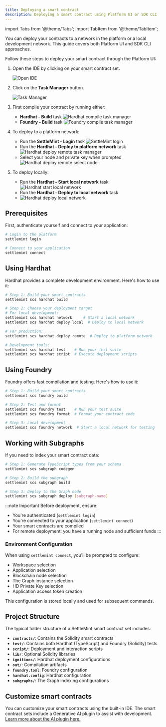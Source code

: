 ```yaml
---
title: Deploying a smart contract
description: Deploying a smart contract using Platform UI or SDK CLI
---
```


import Tabs from '@theme/Tabs';
import TabItem from '@theme/TabItem';


You can deploy your contracts to a network in the platform or a local development network. This guide covers both Platform UI and SDK CLI approaches.

<Tabs>
  <TabItem value="platform-ui" label="Platform UI">

  Follow these steps to deploy your smart contract through the Platform UI:

  1. Open the IDE by clicking on your smart contract set.
     
     ![Open IDE](../../../../../img/deploy-scs/open-ide.png)

  2. Click on the **Task Manager** button.
     
     ![Task Manager](../../../../../img/deploy-scs/task-manager.png)

  3. First compile your contract by running either:
     - **Hardhat - Build** task
       ![Hardhat compile task manager](../../../../../img/deploy-scs/hardhat-build.png)
     - **Foundry - Build** task
       ![Foundry compile task manager](../../../../../img/deploy-scs/foundry-build.png)

  4. To deploy to a platform network:
     - Run the **SettleMint - Login** task
       ![SettleMint login](../../../../../img/deploy-scs/settlemint-login.png)
     - Run the **Hardhat - Deploy to platform network** task
       ![Hardhat deploy remote task manager](../../../../../img/deploy-scs/hardhat-deploy-remote.png)
     - Select your node and private key when prompted
       ![Hardhat deploy remote select node](../../../../../img/deploy-scs/hardhat-deploy-remote-select-node.png)

  5. To deploy locally:
     - Run the **Hardhat - Start local network** task
       ![Hardhat start local network](../../../../../img/deploy-scs/hardhat-start-local-network.png)
     - Run the **Hardhat - Deploy to local network** task
     - 
       ![Hardhat deploy local network](../../../../../img/deploy-scs/hardhat-deploy-local-network.png)

  </TabItem>
  
  <TabItem value="sdk-cli" label="SDK CLI">

  ## Prerequisites

  First, authenticate yourself and connect to your application:

  ```bash
  # Login to the platform
  settlemint login

  # Connect to your application
  settlemint connect
  ```

  ## Using Hardhat

  Hardhat provides a complete development environment. Here's how to use it:

  ```bash
  # Step 1: Build your smart contracts
  settlemint scs hardhat build

  # Step 2: Choose your deployment target
  # For local development:
  settlemint scs hardhat network     # Start a local network
  settlemint scs hardhat deploy local  # Deploy to local network

  # For production:
  settlemint scs hardhat deploy remote  # Deploy to platform network

  # Development tools:
  settlemint scs hardhat test    # Run your test suite
  settlemint scs hardhat script  # Execute deployment scripts
  ```

  ## Using Foundry

  Foundry offers fast compilation and testing. Here's how to use it:

  ```bash
  # Step 1: Build your smart contracts
  settlemint scs foundry build

  # Step 2: Test and format
  settlemint scs foundry test    # Run your test suite
  settlemint scs foundry format  # Format your contract code

  # Step 3: Local development
  settlemint scs foundry network  # Start a local network for testing
  ```

  ## Working with Subgraphs

  If you need to index your smart contract data:

  ```bash
  # Step 1: Generate TypeScript types from your schema
  settlemint scs subgraph codegen

  # Step 2: Build the subgraph
  settlemint scs subgraph build

  # Step 3: Deploy to the Graph node
  settlemint scs subgraph deploy [subgraph-name]
  ```

  :::note Important
  Before deployment, ensure:
  - You're authenticated (`settlemint login`)
  - You're connected to your application (`settlemint connect`)
  - Your smart contracts are compiled
  - For remote deployment: you have a running node and sufficient funds
  :::

  ### Environment Configuration

  When using `settlemint connect`, you'll be prompted to configure:
  - Workspace selection
  - Application selection
  - Blockchain node selection
  - The Graph instance selection
  - HD Private Key selection
  - Application access token creation

  This configuration is stored locally and used for subsequent commands.

  </TabItem>
</Tabs>

## Project Structure

The typical folder structure of a SettleMint smart contract set includes:

- **`contracts/`**: Contains the Solidity smart contracts
- **`test/`**: Contains both Hardhat (TypeScript) and Foundry (Solidity) tests
- **`script/`**: Deployment and interaction scripts
- **`lib/`**: Optional Solidity libraries
- **`ignitions/`**: Hardhat deployment configurations
- **`out/`**: Compilation artifacts
- **`foundry.toml`**: Foundry configuration
- **`hardhat.config`**: Hardhat configuration
- **`subgraphs/`**: The Graph indexing configurations

## Customize smart contracts

You can customize your smart contracts using the built-in IDE. The smart contract sets include a Generative AI plugin to assist with development. [Learn more about the AI plugin here.](./5_AI_plugin.md)
